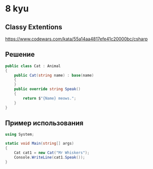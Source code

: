 # 8 kyu

## Classy Extentions

https://www.codewars.com/kata/55a14aa4817efe41c20000bc/csharp

## Решение 

```C#
public class Cat : Animal
{
    public Cat(string name) : base(name)
    {
    }
    public override string Speak()
    {
        return $"{Name} meows.";
    }
}
```
## Пример использования 

```C#
using System;

static void Main(string[] args)
{
	Cat cat1 = new Cat("Mr Whiskers");
	Console.WriteLine(cat1.Speak()); 
}
```